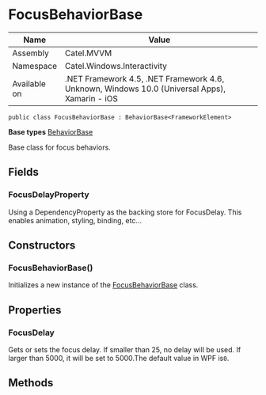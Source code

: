 

# FocusBehaviorBase

Name|Value
---|---
Assembly|Catel.MVVM
Namespace|Catel.Windows.Interactivity
Available on|.NET Framework 4.5, .NET Framework 4.6, Unknown, Windows 10.0 (Universal Apps), Xamarin - iOS

```
public class FocusBehaviorBase : BehaviorBase<FrameworkElement>
```

**Base types**
[BehaviorBase]()


Base class for focus behaviors.



## Fields

### FocusDelayProperty

Using a DependencyProperty as the backing store for FocusDelay. This enables animation, styling, binding, etc...



## Constructors

### FocusBehaviorBase()

Initializes a new instance of the [FocusBehaviorBase](#) class.



## Properties

### FocusDelay

Gets or sets the focus delay. If smaller than 25, no delay will be used. If larger than 5000, it will be set to 5000.The default value in WPF is`0`.



## Methods

